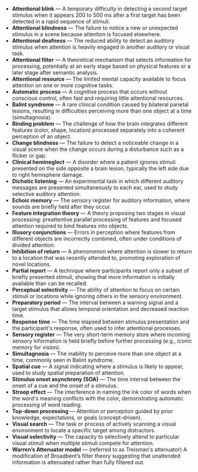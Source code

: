 - **Attentional blink** — A temporary difficulty in detecting a second target stimulus when it appears 200 to 500 ms after a first target has been detected in a rapid sequence of stimuli.  
- **Attentional blindness** — The failure to notice a new or unexpected stimulus in a scene because attention is focused elsewhere.  
- **Attentional deafness** — The reduced ability to detect an auditory stimulus when attention is heavily engaged in another auditory or visual task.  
- **Attentional filter** — A theoretical mechanism that selects information for processing, potentially at an early stage based on physical features or a later stage after semantic analysis.  
- **Attentional resource** — The limited mental capacity available to focus attention on one or more cognitive tasks.  
- **Automatic process** — A cognitive process that occurs without conscious control, often fast and requiring little attentional resources.  
- **Balint syndrome** — A rare clinical condition caused by bilateral parietal lesions, resulting in difficulties perceiving more than one object at a time (simultagnosia).  
- **Binding problem** — The challenge of how the brain integrates different features (color, shape, location) processed separately into a coherent perception of an object.  
- **Change blindness** — The failure to detect a noticeable change in a visual scene when the change occurs during a disturbance such as a flicker or gap.  
- **Clinical hemineglect** — A disorder where a patient ignores stimuli presented on the side opposite a brain lesion, typically the left side due to right hemisphere damage.  
- **Dichotic listening** — An experimental task in which different auditory messages are presented simultaneously to each ear, used to study selective auditory attention.  
- **Echoic memory** — The sensory register for auditory information, where sounds are briefly held after they occur.  
- **Feature integration theory** — A theory proposing two stages in visual processing: preattentive parallel processing of features and focused attention required to bind features into objects.  
- **Illusory conjunctions** — Errors in perception where features from different objects are incorrectly combined, often under conditions of divided attention.  
- **Inhibition of return** — A phenomenon where attention is slower to return to a location that was recently attended to, promoting exploration of novel locations.  
- **Partial report** — A technique where participants report only a subset of briefly presented stimuli, showing that more information is initially available than can be recalled.  
- **Perceptual selectivity** — The ability of attention to focus on certain stimuli or locations while ignoring others in the sensory environment.  
- **Preparatory period** — The interval between a warning signal and a target stimulus that allows temporal orientation and decreased reaction time.  
- **Response time** — The time elapsed between stimulus presentation and the participant's response, often used to infer attentional processes.  
- **Sensory register** — The very short-term memory store where incoming sensory information is held briefly before further processing (e.g., iconic memory for vision).  
- **Simultagnosia** — The inability to perceive more than one object at a time, commonly seen in Balint syndrome.  
- **Spatial cue** — A signal indicating where a stimulus is likely to appear, used to study spatial preparation of attention.  
- **Stimulus onset asynchrony (SOA)** — The time interval between the onset of a cue and the onset of a stimulus.  
- **Stroop effect** — The interference in naming the ink color of words when the word's meaning conflicts with the color, demonstrating automatic processing of word reading.  
- **Top-down processing** — Attention or perception guided by prior knowledge, expectations, or goals (concept-driven).  
- **Visual search** — The task or process of actively scanning a visual environment to locate a specific target among distractors.  
- **Visual selectivity** — The capacity to selectively attend to particular visual stimuli when multiple stimuli compete for attention.  
- **Warren’s Attenuator model** — (referred to as Treisman's attenuator) A modification of Broadbent’s filter theory suggesting that unattended information is attenuated rather than fully filtered out.
